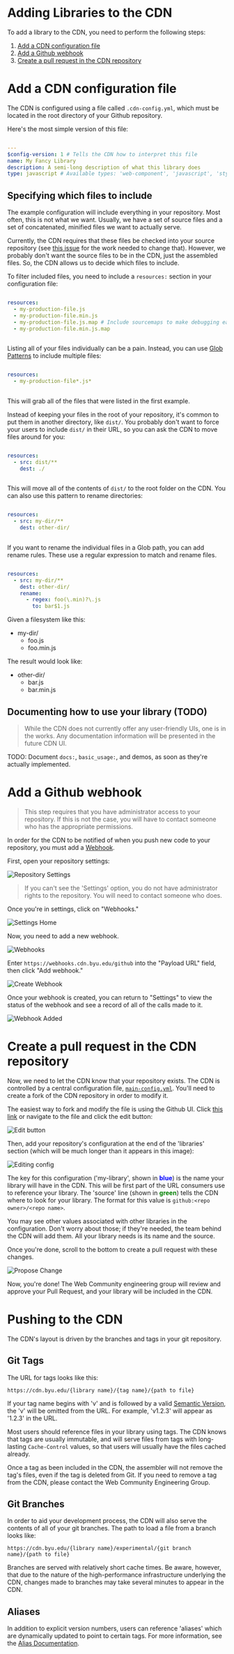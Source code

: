 # Adding Libraries to the CDN

To add a library to the CDN, you need to perform the following steps:

1. [Add a CDN configuration file](#add-a-cdn-configuration-file)
2. [Add a Github webhook](#add-a-github-webhook)
3. [Create a pull request in the CDN repository](#create-a-pull-request-in-the-cdn-repository)

# Add a CDN configuration file

The CDN is configured using a file called `.cdn-config.yml`, which must be located in the root directory of your
Github repository.

Here's the most simple version of this file:

```yaml

---
$config-version: 1 # Tells the CDN how to interpret this file
name: My Fancy Library
description: A semi-long description of what this library does
type: javascript # Available types: 'web-component', 'javascript', 'stylesheet', 'font', 'images', 'other'. Defaults to 'unknown'

```

## Specifying which files to include

The example configuration will include everything in your repository. Most often, this is not what we want.
Usually, we have a set of source files and a set of concatenated, minified files we want to actually serve.

Currently, the CDN requires that these files be checked into your source repository 
(see [this issue](https://github.com/byuweb/web-cdn/issues/18) for the work needed to change that). However,
we probably don't want the source files to be in the CDN, just the assembled files.  So, the CDN allows us to
decide which files to include.

To filter included files, you need to include a `resources:` section in your configuration file:

```yaml

resources:
  - my-production-file.js
  - my-production-file.min.js
  - my-production-file.js.map # Include sourcemaps to make debugging easier!
  - my-production-file.min.js.map
  
```

Listing all of your files individually can be a pain.  Instead, you can use
[Glob Patterns](https://www.npmjs.com/package/glob#glob-primer) to include multiple files:

```yaml

resources:
  - my-production-file*.js*
  
```

This will grab all of the files that were listed in the first example.

Instead of keeping your files in the root of your repository, it's common to put them in another directory,
like `dist/`.  You probably don't want to force your users to include `dist/` in their URL, so you can ask
the CDN to move files around for you:

```yaml

resources:
  - src: dist/**
    dest: ./
  
```

This will move all of the contents of `dist/` to the root folder on the CDN. You can also use this pattern to rename
directories:

```yaml

resources:
  - src: my-dir/**
    dest: other-dir/
  
```

If you want to rename the individual files in a Glob path, you can add rename rules. These use a regular expression
to match and rename files.

```yaml

resources:
  - src: my-dir/**
    dest: other-dir/ 
    rename:
      - regex: foo(\.min)?\.js
        to: bar$1.js

```

Given a filesystem like this:

- my-dir/
  - foo.js
  - foo.min.js
  
The result would look like:

- other-dir/
  - bar.js
  - bar.min.js
  
## Documenting how to use your library (TODO)

> While the CDN does not currently offer any user-friendly UIs, one is in the works. Any documentation information
> will be presented in the future CDN UI.

TODO: Document `docs:`, `basic_usage:`, and demos, as soon as they're actually implemented.


# Add a Github webhook

> This step requires that you have administrator access to your repository. If this is not the case,
> you will have to contact someone who has the appropriate permissions.

In order for the CDN to be notified of when you push new code to your repository, you must add a [Webhook](https://help.github.com/articles/about-webhooks/).

First, open your repository settings:

![Repository Settings](images/github-repo-home-settings.png)

> If you can't see the 'Settings' option, you do not have administrator rights to the repository. You will need to contact
> someone who does.



Once you're in settings, click on "Webhooks."

![Settings Home](images/github-repo-settings-index.png)



Now, you need to add a new webhook.

![Webhooks](images/github-webhooks-page.png)



Enter `https://webhooks.cdn.byu.edu/github` into the "Payload URL" field, then click "Add webhook."

![Create Webhook](images/github-new-webhook.png)



Once your webhook is created, you can return to "Settings" to view the status of the webhook and see a record
of all of the calls made to it.

![Webhook Added](images/github-webhook-added.png)


# Create a pull request in the CDN repository

Now, we need to let the CDN know that your repository exists.  The CDN is controlled by a central configuration file,
[`main-config.yml`](https://github.com/byuweb/web-cdn/blob/master/main-config.yml).  You'll need to create a fork
of the CDN repository in order to modify it.

The easiest way to fork and modify the file is using the Github UI. Click [this link](https://github.com/byuweb/web-cdn/edit/master/main-config.yml)
or navigate to the file and click the edit button:

![Edit button](images/edit-main-config.png)

Then, add your repository's configuration at the end of the 'libraries' section (which will be much longer than
it appears in this image):

![Editing config](images/editing-main-config.png)

The key for this configuration ('my-library', shown in <span style="color: blue; font-weight: bolder">blue</span>) 
is the name your library will have in the CDN.  This will be first part of the URL consumers use to reference your 
library.  The 'source' line (shown in <span style="color: green; font-weight: bolder">green</span>) tells the CDN where 
to look for your library.  The format for this value is `github:<repo owner>/<repo name>`.

You may see other values associated with other libraries in the configuration. Don't worry about those; if they're needed,
the team behind the CDN will add them.  All your library needs is its name and the source.

Once you're done, scroll to the bottom to create a pull request with these changes.

![Propose Change](images/propose-change.png)

Now, you're done! The Web Community engineering group will review and approve your Pull Request, and your library will
be included in the CDN.

# Pushing to the CDN

The CDN's layout is driven by the branches and tags in your git repository.

## Git Tags

The URL for tags looks like this:

`https://cdn.byu.edu/{library name}/{tag name}/{path to file}`

If your tag name begins with 'v' and is followed by a valid [Semantic Version](https://semver.org), the 'v' will be 
omitted from the URL. For example, 'v1.2.3' will appear as '1.2.3' in the URL.

Most users should reference files in your library using tags. The CDN knows that tags are usually immutable, and will
serve files from tags with long-lasting `Cache-Control` values, so that users will usually have the files cached already.

Once a tag as been included in the CDN, the assembler will not remove the tag's files, even if the tag is deleted from
Git. If you need to remove a tag from the CDN, please contact the Web Community Engineering Group.

## Git Branches

In order to aid your development process, the CDN will also serve the contents of all of your git branches.  The path
to load a file from a branch looks like:

`https://cdn.byu.edu/{library name}/experimental/{git branch name}/{path to file}`

Branches are served with relatively short cache times. Be aware, however, that due to the nature of the high-performance 
infrastructure underlying the CDN, changes made to branches may take several minutes to appear in the CDN.

## Aliases

In addition to explicit version numbers, users can reference 'aliases' which are dynamically updated to point to certain
tags.  For more information, see the [Alias Documentation](./aliases.md).
